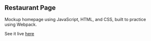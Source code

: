 <h2>Restaurant Page</h2>

Mockup homepage using JavaScript, HTML, and CSS, built to practice using Webpack.

See it live [here](https://logansailer.github.io/Restaurant-Page/) 
